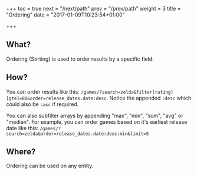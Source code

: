 +++
toc = true
next = "/next/path"
prev = "/prev/path"
weight = 3
title = "Ordering"
date = "2017-01-09T10:23:54+01:00"

+++

## What?

Ordering (Sorting) is used to order results by a specific field.

## How?

You can order results like this: `/games/?search=zelda&filter[rating][gte]=80&order=release_dates.date:desc`. Notice the appended `:desc` which could also be `:asc` if required.

You can also subfilter arrays by appending "max", "min", "sum", "avg" or "median".
For example, you can order games based on it's earliest release date like this: `/games/?search=zelda&order=release_dates.date:desc:min&limit=5`

## Where?

Ordering can be used on any entity.